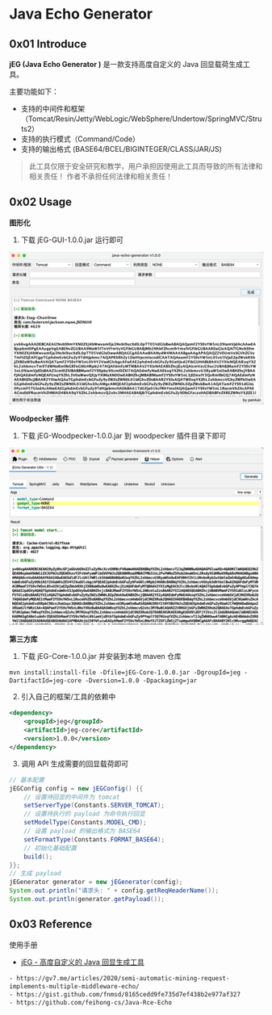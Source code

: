 



# Java Echo Generator


## 0x01 Introduce

**jEG (Java Echo Generator )** 是一款支持高度自定义的 Java 回显载荷生成工具。

主要功能如下：

* 支持的中间件和框架（Tomcat/Resin/Jetty/WebLogic/WebSphere/Undertow/SpringMVC/Struts2）
* 支持的执行模式（Command/Code）
* 支持的输出格式 (BASE64/BCEL/BIGINTEGER/CLASS/JAR/JS)




> 此工具仅限于安全研究和教学，用户承担因使用此工具而导致的所有法律和相关责任！ 作者不承担任何法律和相关责任！



## 0x02 Usage

**图形化**

1. 下载 jEG-GUI-1.0.0.jar 运行即可

![image-20230928161217950](./img/image-20230928161217950.png)

**Woodpecker 插件**

1. 下载 jEG-Woodpecker-1.0.0.jar 到 woodpecker 插件目录下即可

![image-20230928153330494](./img/image-20230928153330494.png)

**第三方库**

1. 下载 jEG-Core-1.0.0.jar 并安装到本地 maven 仓库

```shell
mvn install:install-file -Dfile=jEG-Core-1.0.0.jar -DgroupId=jeg -DartifactId=jeg-core -Dversion=1.0.0 -Dpackaging=jar
```

2. 引入自己的框架/工具的依赖中

```xml
<dependency>
    <groupId>jeg</groupId>
    <artifactId>jeg-core</artifactId>
    <version>1.0.0</version>
</dependency>
```

3. 调用 API 生成需要的回显载荷即可

```java
// 基本配置
jEGConfig config = new jEGConfig() {{
    // 设置待回显的中间件为 tomcat
    setServerType(Constants.SERVER_TOMCAT);
    // 设置待执行的 payload 为命令执行回显
    setModelType(Constants.MODEL_CMD);
    // 设置 payload 的输出格式为 BASE64
    setFormatType(Constants.FORMAT_BASE64);
    // 初始化基础配置
    build();
}};
// 生成 payload
jEGenerator generator = new jEGenerator(config);
System.out.println("请求头: " + config.getReqHeaderName());
System.out.println(generator.getPayload());
```

## 0x03 Reference

使用手册

- [jEG - 高度自定义的 Java 回显生成工具](https://mp.weixin.qq.com/s/_TmPJnKtstL3KeysoyLcVA)


```
- https://gv7.me/articles/2020/semi-automatic-mining-request-implements-multiple-middleware-echo/
- https://gist.github.com/fnmsd/8165cedd9fe735d7ef438b2e977af327
- https://github.com/feihong-cs/Java-Rce-Echo
```







